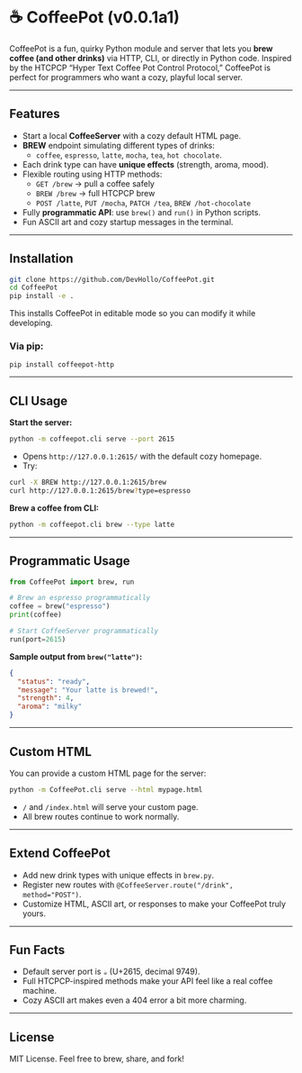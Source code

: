 # ☕ CoffeePot (v0.0.1a1)

CoffeePot is a fun, quirky Python module and server that lets you **brew coffee (and other drinks)** via HTTP, CLI, or directly in Python code. Inspired by the HTCPCP “Hyper Text Coffee Pot Control Protocol,” CoffeePot is perfect for programmers who want a cozy, playful local server.

---

## Features

- Start a local **CoffeeServer** with a cozy default HTML page.
- **BREW** endpoint simulating different types of drinks:
  - `coffee`, `espresso`, `latte`, `mocha`, `tea`, `hot chocolate`.
- Each drink type can have **unique effects** (strength, aroma, mood).
- Flexible routing using HTTP methods:
  - `GET /brew` → pull a coffee safely
  - `BREW /brew` → full HTCPCP brew
  - `POST /latte`, `PUT /mocha`, `PATCH /tea`, `BREW /hot-chocolate`
- Fully **programmatic API**: use `brew()` and `run()` in Python scripts.
- Fun ASCII art and cozy startup messages in the terminal.

---

## Installation

```bash
git clone https://github.com/DevHollo/CoffeePot.git
cd CoffeePot
pip install -e .
```

This installs CoffeePot in editable mode so you can modify it while developing.

### Via pip:

`pip install coffeepot-http`

---

## CLI Usage

**Start the server:**

```bash
python -m coffeepot.cli serve --port 2615
```

- Opens `http://127.0.0.1:2615/` with the default cozy homepage.
- Try:
```bash
curl -X BREW http://127.0.0.1:2615/brew
curl http://127.0.0.1:2615/brew?type=espresso
```

**Brew a coffee from CLI:**

```bash
python -m coffeepot.cli brew --type latte
```

---

## Programmatic Usage

```python
from CoffeePot import brew, run

# Brew an espresso programmatically
coffee = brew("espresso")
print(coffee)

# Start CoffeeServer programmatically
run(port=2615)
```

**Sample output from `brew("latte")`:**

```json
{
  "status": "ready",
  "message": "Your latte is brewed!",
  "strength": 4,
  "aroma": "milky"
}
```

---

## Custom HTML

You can provide a custom HTML page for the server:

```bash
python -m CoffeePot.cli serve --html mypage.html
```

- `/` and `/index.html` will serve your custom page.
- All brew routes continue to work normally.

---

## Extend CoffeePot

- Add new drink types with unique effects in `brew.py`.
- Register new routes with `@CoffeeServer.route("/drink", method="POST")`.
- Customize HTML, ASCII art, or responses to make your CoffeePot truly yours.

---

## Fun Facts

- Default server port is `☕` (U+2615, decimal 9749).
- Full HTCPCP-inspired methods make your API feel like a real coffee machine.
- Cozy ASCII art makes even a 404 error a bit more charming.

---

## License

MIT License. Feel free to brew, share, and fork!
